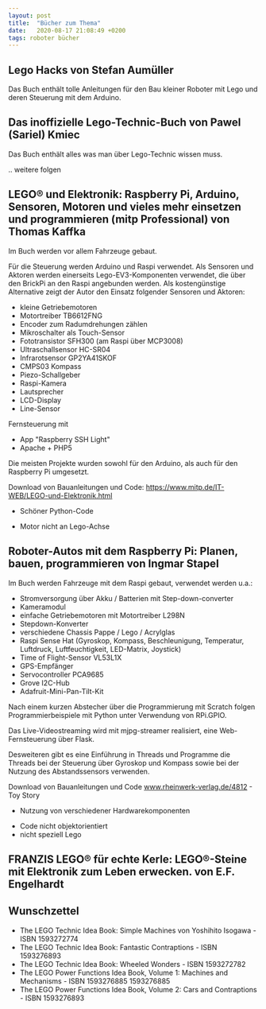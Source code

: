 ```yaml
---
layout: post
title:  "Bücher zum Thema"
date:   2020-08-17 21:08:49 +0200
tags: roboter bücher
---
```


## Lego Hacks von Stefan Aumüller

Das Buch enthält tolle Anleitungen für den Bau kleiner Roboter mit Lego und deren Steuerung mit dem Arduino. 

## Das inoffizielle Lego-Technic-Buch von Pawel (Sariel) Kmiec

Das Buch enthält alles was man über Lego-Technic wissen muss.

.. weitere folgen

## LEGO® und Elektronik: Raspberry Pi, Arduino, Sensoren, Motoren und vieles mehr einsetzen und programmieren (mitp Professional) von Thomas Kaffka

Im Buch werden vor allem Fahrzeuge gebaut.

Für die Steuerung werden Arduino und Raspi verwendet. Als Sensoren und Aktoren werden einerseits Lego-EV3-Komponenten verwendet, die über den BrickPi an den Raspi angebunden werden. Als kostengünstige Alternative zeigt der Autor den Einsatz folgender Sensoren und Aktoren:
* kleine Getriebemotoren
* Motortreiber TB6612FNG
* Encoder zum Radumdrehungen zählen
* Mikroschalter als Touch-Sensor 
* Fototransistor SFH300 (am Raspi über MCP3008)
* Ultraschallsensor HC-SR04
* Infrarotsensor GP2YA41SKOF
* CMPS03 Kompass
* Piezo-Schallgeber
* Raspi-Kamera
* Lautsprecher
* LCD-Display 
* Line-Sensor

Fernsteuerung mit
* App "Raspberry SSH Light"
* Apache + PHP5

Die meisten Projekte wurden sowohl für den Arduino, als auch für den Raspberry Pi umgesetzt.

Download von Bauanleitungen und Code:
https://www.mitp.de/IT-WEB/LEGO-und-Elektronik.html


+ Schöner Python-Code
- Motor nicht an Lego-Achse

## Roboter-Autos mit dem Raspberry Pi: Planen, bauen, programmieren von Ingmar Stapel

Im Buch werden Fahrzeuge mit dem Raspi gebaut, verwendet werden u.a.:
- Stromversorgung über Akku / Batterien mit Step-down-converter
- Kameramodul
- einfache Getriebemotoren mit Motortreiber L298N
- Stepdown-Konverter
- verschiedene Chassis Pappe / Lego / Acrylglas
- Raspi Sense Hat (Gyroskop, Kompass, Beschleunigung, Temperatur, Luftdruck, Luftfeuchtigkeit, LED-Matrix, Joystick)
- Time of Flight-Sensor VL53L1X
- GPS-Empfänger
- Servocontroller PCA9685
- Grove I2C-Hub
- Adafruit-Mini-Pan-Tilt-Kit

Nach einem kurzen Abstecher über die Programmierung mit Scratch folgen Programmierbeispiele mit Python unter Verwendung von RPi.GPIO.

Das Live-Videostreaming wird mit mjpg-streamer realisiert, eine Web-Fernsteuerung über Flask.

Desweiteren gibt es eine Einführung in Threads und Programme die Threads bei der Steuerung über Gyroskop und Kompass sowie bei der Nutzung des Abstandssensors verwenden.

Download von Bauanleitungen und Code
www.rheinwerk-verlag.de/4812 - Toy Story

+ Nutzung von verschiedener Hardwarekomponenten
- Code nicht objektorientiert
- nicht speziell Lego



##  FRANZIS LEGO® für echte Kerle: LEGO®-Steine mit Elektronik zum Leben erwecken. von E.F. Engelhardt

## Wunschzettel
* The LEGO Technic Idea Book: Simple Machines von Yoshihito Isogawa - ISBN 1593272774
* The LEGO Technic Idea Book: Fantastic Contraptions - ISBN 1593276893
* The LEGO Technic Idea Book: Wheeled Wonders - ISBN 1593272782
* The LEGO Power Functions Idea Book, Volume 1: Machines and Mechanisms - ISBN 1593276885 1593276885
* The LEGO Power Functions Idea Book, Volume 2: Cars and Contraptions - ISBN 1593276893